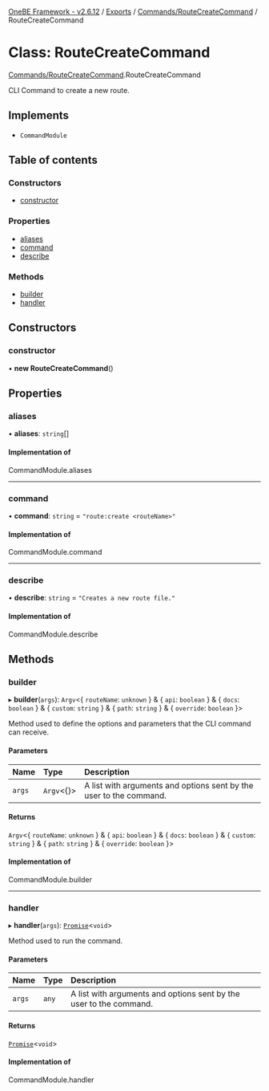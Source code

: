 [OneBE Framework - v2.6.12](../README.md) / [Exports](../modules.md) / [Commands/RouteCreateCommand](../modules/Commands_RouteCreateCommand.md) / RouteCreateCommand

# Class: RouteCreateCommand

[Commands/RouteCreateCommand](../modules/Commands_RouteCreateCommand.md).RouteCreateCommand

CLI Command to create a new route.

## Implements

- `CommandModule`

## Table of contents

### Constructors

- [constructor](Commands_RouteCreateCommand.RouteCreateCommand.md#constructor)

### Properties

- [aliases](Commands_RouteCreateCommand.RouteCreateCommand.md#aliases)
- [command](Commands_RouteCreateCommand.RouteCreateCommand.md#command)
- [describe](Commands_RouteCreateCommand.RouteCreateCommand.md#describe)

### Methods

- [builder](Commands_RouteCreateCommand.RouteCreateCommand.md#builder)
- [handler](Commands_RouteCreateCommand.RouteCreateCommand.md#handler)

## Constructors

### constructor

• **new RouteCreateCommand**()

## Properties

### aliases

• **aliases**: `string`[]

#### Implementation of

CommandModule.aliases

___

### command

• **command**: `string` = `"route:create <routeName>"`

#### Implementation of

CommandModule.command

___

### describe

• **describe**: `string` = `"Creates a new route file."`

#### Implementation of

CommandModule.describe

## Methods

### builder

▸ **builder**(`args`): `Argv`<{ `routeName`: `unknown`  } & { `api`: `boolean`  } & { `docs`: `boolean`  } & { `custom`: `string`  } & { `path`: `string`  } & { `override`: `boolean`  }\>

Method used to define the options and parameters that the CLI command
can receive.

#### Parameters

| Name | Type | Description |
| :------ | :------ | :------ |
| `args` | `Argv`<{}\> | A list with arguments and options sent by the user to the command. |

#### Returns

`Argv`<{ `routeName`: `unknown`  } & { `api`: `boolean`  } & { `docs`: `boolean`  } & { `custom`: `string`  } & { `path`: `string`  } & { `override`: `boolean`  }\>

#### Implementation of

CommandModule.builder

___

### handler

▸ **handler**(`args`): [`Promise`]( https://developer.mozilla.org/en-US/docs/Web/JavaScript/Reference/Global_Objects/Promise )<`void`\>

Method used to run the command.

#### Parameters

| Name | Type | Description |
| :------ | :------ | :------ |
| `args` | `any` | A list with arguments and options sent by the user to the command. |

#### Returns

[`Promise`]( https://developer.mozilla.org/en-US/docs/Web/JavaScript/Reference/Global_Objects/Promise )<`void`\>

#### Implementation of

CommandModule.handler
